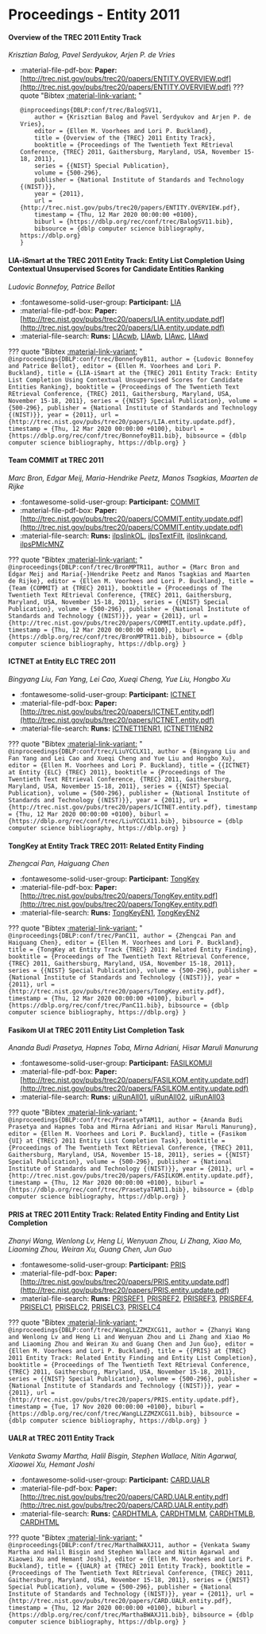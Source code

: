 # Proceedings - Entity 2011 

#### Overview of the TREC 2011 Entity Track

_Krisztian Balog, Pavel Serdyukov, Arjen P. de Vries_

- :material-file-pdf-box: **Paper:** [http://trec.nist.gov/pubs/trec20/papers/ENTITY.OVERVIEW.pdf](http://trec.nist.gov/pubs/trec20/papers/ENTITY.OVERVIEW.pdf)
??? quote "Bibtex [:material-link-variant:](https://dblp.org/rec/conf/trec/BalogSV11.bib) "
	```
	@inproceedings{DBLP:conf/trec/BalogSV11,
		author = {Krisztian Balog and Pavel Serdyukov and Arjen P. de Vries},
		editor = {Ellen M. Voorhees and Lori P. Buckland},
		title = {Overview of the {TREC} 2011 Entity Track},
		booktitle = {Proceedings of The Twentieth Text REtrieval Conference, {TREC} 2011, Gaithersburg, Maryland, USA, November 15-18, 2011},
		series = {{NIST} Special Publication},
		volume = {500-296},
		publisher = {National Institute of Standards and Technology {(NIST)}},
		year = {2011},
		url = {http://trec.nist.gov/pubs/trec20/papers/ENTITY.OVERVIEW.pdf},
		timestamp = {Thu, 12 Mar 2020 00:00:00 +0100},
		biburl = {https://dblp.org/rec/conf/trec/BalogSV11.bib},
		bibsource = {dblp computer science bibliography, https://dblp.org}
	}
	```

#### LIA-iSmart at the TREC 2011 Entity Track: Entity List Completion  Using Contextual Unsupervised Scores for Candidate Entities Ranking

_Ludovic Bonnefoy, Patrice Bellot_

- :fontawesome-solid-user-group: **Participant:** [LIA](./participants.md#lia)
- :material-file-pdf-box: **Paper:** [http://trec.nist.gov/pubs/trec20/papers/LIA.entity.update.pdf](http://trec.nist.gov/pubs/trec20/papers/LIA.entity.update.pdf)
- :material-file-search: **Runs:** [LIAcwb](./runs.md#liacwb), [LIAwb](./runs.md#liawb), [LIAwc](./runs.md#liawc), [LIAwd](./runs.md#liawd)

??? quote "Bibtex [:material-link-variant:](https://dblp.org/rec/conf/trec/BonnefoyB11.bib) "
	```
	@inproceedings{DBLP:conf/trec/BonnefoyB11,
		author = {Ludovic Bonnefoy and Patrice Bellot},
		editor = {Ellen M. Voorhees and Lori P. Buckland},
		title = {LIA-iSmart at the {TREC} 2011 Entity Track: Entity List Completion Using Contextual Unsupervised Scores for Candidate Entities Ranking},
		booktitle = {Proceedings of The Twentieth Text REtrieval Conference, {TREC} 2011, Gaithersburg, Maryland, USA, November 15-18, 2011},
		series = {{NIST} Special Publication},
		volume = {500-296},
		publisher = {National Institute of Standards and Technology {(NIST)}},
		year = {2011},
		url = {http://trec.nist.gov/pubs/trec20/papers/LIA.entity.update.pdf},
		timestamp = {Thu, 12 Mar 2020 00:00:00 +0100},
		biburl = {https://dblp.org/rec/conf/trec/BonnefoyB11.bib},
		bibsource = {dblp computer science bibliography, https://dblp.org}
	}
	```

#### Team COMMIT at TREC 2011

_Marc Bron, Edgar Meij, Maria-Hendrike Peetz, Manos Tsagkias, Maarten de Rijke_

- :fontawesome-solid-user-group: **Participant:** [COMMIT](./participants.md#commit)
- :material-file-pdf-box: **Paper:** [http://trec.nist.gov/pubs/trec20/papers/COMMIT.entity.update.pdf](http://trec.nist.gov/pubs/trec20/papers/COMMIT.entity.update.pdf)
- :material-file-search: **Runs:** [ilpslinkOL](./runs.md#ilpslinkol), [ilpsTextFilt](./runs.md#ilpstextfilt), [ilpslinkcand](./runs.md#ilpslinkcand), [ilpsPMIcMNZ](./runs.md#ilpspmicmnz)

??? quote "Bibtex [:material-link-variant:](https://dblp.org/rec/conf/trec/BronMPTR11.bib) "
	```
	@inproceedings{DBLP:conf/trec/BronMPTR11,
		author = {Marc Bron and Edgar Meij and Maria{-}Hendrike Peetz and Manos Tsagkias and Maarten de Rijke},
		editor = {Ellen M. Voorhees and Lori P. Buckland},
		title = {Team {COMMIT} at {TREC} 2011},
		booktitle = {Proceedings of The Twentieth Text REtrieval Conference, {TREC} 2011, Gaithersburg, Maryland, USA, November 15-18, 2011},
		series = {{NIST} Special Publication},
		volume = {500-296},
		publisher = {National Institute of Standards and Technology {(NIST)}},
		year = {2011},
		url = {http://trec.nist.gov/pubs/trec20/papers/COMMIT.entity.update.pdf},
		timestamp = {Thu, 12 Mar 2020 00:00:00 +0100},
		biburl = {https://dblp.org/rec/conf/trec/BronMPTR11.bib},
		bibsource = {dblp computer science bibliography, https://dblp.org}
	}
	```

#### ICTNET at Entity ELC TREC 2011

_Bingyang Liu, Fan Yang, Lei Cao, Xueqi Cheng, Yue Liu, Hongbo Xu_

- :fontawesome-solid-user-group: **Participant:** [ICTNET](./participants.md#ictnet)
- :material-file-pdf-box: **Paper:** [http://trec.nist.gov/pubs/trec20/papers/ICTNET.entity.pdf](http://trec.nist.gov/pubs/trec20/papers/ICTNET.entity.pdf)
- :material-file-search: **Runs:** [ICTNET11ENR1](./runs.md#ictnet11enr1), [ICTNET11ENR2](./runs.md#ictnet11enr2)

??? quote "Bibtex [:material-link-variant:](https://dblp.org/rec/conf/trec/LiuYCCLX11.bib) "
	```
	@inproceedings{DBLP:conf/trec/LiuYCCLX11,
		author = {Bingyang Liu and Fan Yang and Lei Cao and Xueqi Cheng and Yue Liu and Hongbo Xu},
		editor = {Ellen M. Voorhees and Lori P. Buckland},
		title = {{ICTNET} at Entity {ELC} {TREC} 2011},
		booktitle = {Proceedings of The Twentieth Text REtrieval Conference, {TREC} 2011, Gaithersburg, Maryland, USA, November 15-18, 2011},
		series = {{NIST} Special Publication},
		volume = {500-296},
		publisher = {National Institute of Standards and Technology {(NIST)}},
		year = {2011},
		url = {http://trec.nist.gov/pubs/trec20/papers/ICTNET.entity.pdf},
		timestamp = {Thu, 12 Mar 2020 00:00:00 +0100},
		biburl = {https://dblp.org/rec/conf/trec/LiuYCCLX11.bib},
		bibsource = {dblp computer science bibliography, https://dblp.org}
	}
	```

#### TongKey at Entity Track TREC 2011: Related Entity Finding

_Zhengcai Pan, Haiguang Chen_

- :fontawesome-solid-user-group: **Participant:** [TongKey](./participants.md#tongkey)
- :material-file-pdf-box: **Paper:** [http://trec.nist.gov/pubs/trec20/papers/TongKey.entity.pdf](http://trec.nist.gov/pubs/trec20/papers/TongKey.entity.pdf)
- :material-file-search: **Runs:** [TongKeyEN1](./runs.md#tongkeyen1), [TongKeyEN2](./runs.md#tongkeyen2)

??? quote "Bibtex [:material-link-variant:](https://dblp.org/rec/conf/trec/PanC11.bib) "
	```
	@inproceedings{DBLP:conf/trec/PanC11,
		author = {Zhengcai Pan and Haiguang Chen},
		editor = {Ellen M. Voorhees and Lori P. Buckland},
		title = {TongKey at Entity Track {TREC} 2011: Related Entity Finding},
		booktitle = {Proceedings of The Twentieth Text REtrieval Conference, {TREC} 2011, Gaithersburg, Maryland, USA, November 15-18, 2011},
		series = {{NIST} Special Publication},
		volume = {500-296},
		publisher = {National Institute of Standards and Technology {(NIST)}},
		year = {2011},
		url = {http://trec.nist.gov/pubs/trec20/papers/TongKey.entity.pdf},
		timestamp = {Thu, 12 Mar 2020 00:00:00 +0100},
		biburl = {https://dblp.org/rec/conf/trec/PanC11.bib},
		bibsource = {dblp computer science bibliography, https://dblp.org}
	}
	```

#### Fasikom UI at TREC 2011 Entity List Completion Task

_Ananda Budi Prasetya, Hapnes Toba, Mirna Adriani, Hisar Maruli Manurung_

- :fontawesome-solid-user-group: **Participant:** [FASILKOMUI](./participants.md#fasilkomui)
- :material-file-pdf-box: **Paper:** [http://trec.nist.gov/pubs/trec20/papers/FASILKOM.entity.update.pdf](http://trec.nist.gov/pubs/trec20/papers/FASILKOM.entity.update.pdf)
- :material-file-search: **Runs:** [uiRunAll01](./runs.md#uirunall01), [uiRunAll02](./runs.md#uirunall02), [uiRunAll03](./runs.md#uirunall03)

??? quote "Bibtex [:material-link-variant:](https://dblp.org/rec/conf/trec/PrasetyaTAM11.bib) "
	```
	@inproceedings{DBLP:conf/trec/PrasetyaTAM11,
		author = {Ananda Budi Prasetya and Hapnes Toba and Mirna Adriani and Hisar Maruli Manurung},
		editor = {Ellen M. Voorhees and Lori P. Buckland},
		title = {Fasikom {UI} at {TREC} 2011 Entity List Completion Task},
		booktitle = {Proceedings of The Twentieth Text REtrieval Conference, {TREC} 2011, Gaithersburg, Maryland, USA, November 15-18, 2011},
		series = {{NIST} Special Publication},
		volume = {500-296},
		publisher = {National Institute of Standards and Technology {(NIST)}},
		year = {2011},
		url = {http://trec.nist.gov/pubs/trec20/papers/FASILKOM.entity.update.pdf},
		timestamp = {Thu, 12 Mar 2020 00:00:00 +0100},
		biburl = {https://dblp.org/rec/conf/trec/PrasetyaTAM11.bib},
		bibsource = {dblp computer science bibliography, https://dblp.org}
	}
	```

#### PRIS at TREC 2011 Entity Track: Related Entity Finding and Entity  List Completion

_Zhanyi Wang, Wenlong Lv, Heng Li, Wenyuan Zhou, Li Zhang, Xiao Mo, Liaoming Zhou, Weiran Xu, Guang Chen, Jun Guo_

- :fontawesome-solid-user-group: **Participant:** [PRIS](./participants.md#pris)
- :material-file-pdf-box: **Paper:** [http://trec.nist.gov/pubs/trec20/papers/PRIS.entity.update.pdf](http://trec.nist.gov/pubs/trec20/papers/PRIS.entity.update.pdf)
- :material-file-search: **Runs:** [PRISREF1](./runs.md#prisref1), [PRISREF2](./runs.md#prisref2), [PRISREF3](./runs.md#prisref3), [PRISREF4](./runs.md#prisref4), [PRISELC1](./runs.md#priselc1), [PRISELC2](./runs.md#priselc2), [PRISELC3](./runs.md#priselc3), [PRISELC4](./runs.md#priselc4)

??? quote "Bibtex [:material-link-variant:](https://dblp.org/rec/conf/trec/WangLLZZMZXCG11.bib) "
	```
	@inproceedings{DBLP:conf/trec/WangLLZZMZXCG11,
		author = {Zhanyi Wang and Wenlong Lv and Heng Li and Wenyuan Zhou and Li Zhang and Xiao Mo and Liaoming Zhou and Weiran Xu and Guang Chen and Jun Guo},
		editor = {Ellen M. Voorhees and Lori P. Buckland},
		title = {{PRIS} at {TREC} 2011 Entity Track: Related Entity Finding and Entity List Completion},
		booktitle = {Proceedings of The Twentieth Text REtrieval Conference, {TREC} 2011, Gaithersburg, Maryland, USA, November 15-18, 2011},
		series = {{NIST} Special Publication},
		volume = {500-296},
		publisher = {National Institute of Standards and Technology {(NIST)}},
		year = {2011},
		url = {http://trec.nist.gov/pubs/trec20/papers/PRIS.entity.update.pdf},
		timestamp = {Tue, 17 Nov 2020 00:00:00 +0100},
		biburl = {https://dblp.org/rec/conf/trec/WangLLZZMZXCG11.bib},
		bibsource = {dblp computer science bibliography, https://dblp.org}
	}
	```

#### UALR at TREC 2011 Entity Track

_Venkata Swamy Martha, Halil Bisgin, Stephen Wallace, Nitin Agarwal, Xiaowei Xu, Hemant Joshi_

- :fontawesome-solid-user-group: **Participant:** [CARD.UALR](./participants.md#card.ualr)
- :material-file-pdf-box: **Paper:** [http://trec.nist.gov/pubs/trec20/papers/CARD.UALR.entity.pdf](http://trec.nist.gov/pubs/trec20/papers/CARD.UALR.entity.pdf)
- :material-file-search: **Runs:** [CARDHTMLA](./runs.md#cardhtmla), [CARDHTMLM](./runs.md#cardhtmlm), [CARDHTMLB](./runs.md#cardhtmlb), [CARDHTML](./runs.md#cardhtml)

??? quote "Bibtex [:material-link-variant:](https://dblp.org/rec/conf/trec/MarthaBWAXJ11.bib) "
	```
	@inproceedings{DBLP:conf/trec/MarthaBWAXJ11,
		author = {Venkata Swamy Martha and Halil Bisgin and Stephen Wallace and Nitin Agarwal and Xiaowei Xu and Hemant Joshi},
		editor = {Ellen M. Voorhees and Lori P. Buckland},
		title = {{UALR} at {TREC} 2011 Entity Track},
		booktitle = {Proceedings of The Twentieth Text REtrieval Conference, {TREC} 2011, Gaithersburg, Maryland, USA, November 15-18, 2011},
		series = {{NIST} Special Publication},
		volume = {500-296},
		publisher = {National Institute of Standards and Technology {(NIST)}},
		year = {2011},
		url = {http://trec.nist.gov/pubs/trec20/papers/CARD.UALR.entity.pdf},
		timestamp = {Thu, 12 Mar 2020 00:00:00 +0100},
		biburl = {https://dblp.org/rec/conf/trec/MarthaBWAXJ11.bib},
		bibsource = {dblp computer science bibliography, https://dblp.org}
	}
	```

